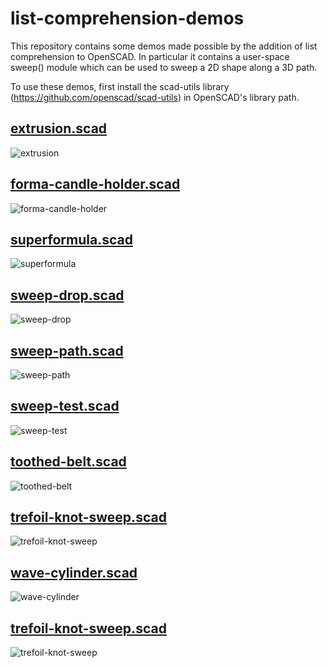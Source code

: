 list-comprehension-demos
========================

This repository contains some demos made possible by the addition of list comprehension to OpenSCAD.
In particular it contains a user-space sweep() module which can be used to sweep a 2D shape along a 3D path.

To use these demos, first install the scad-utils library (https://github.com/openscad/scad-utils) in OpenSCAD's library path.

## [extrusion.scad](extrusion.scad)

![extrusion](screenshots/extrusion.png)

## [forma-candle-holder.scad](forma-candle-holder.scad)

![forma-candle-holder](screenshots/forma-candle-holder.png)

## [superformula.scad](superformula.scad)

![superformula](screenshots/superformula.png)

## [sweep-drop.scad](sweep-drop.scad)

![sweep-drop](screenshots/sweep-drop.png)

## [sweep-path.scad](sweep-path.scad)

![sweep-path](screenshots/sweep-path.png)

## [sweep-test.scad](sweep-test.scad)

![sweep-test](screenshots/sweep-test.png)

## [toothed-belt.scad](toothed-belt.scad)

![toothed-belt](screenshots/toothed-belt.png)

## [trefoil-knot-sweep.scad](trefoil-knot-sweep.scad)

![trefoil-knot-sweep](screenshots/trefoil-knot-sweep.png)

## [wave-cylinder.scad](wave-cylinder.scad)

![wave-cylinder](screenshots/wave-cylinder.png)

## [trefoil-knot-sweep.scad](trefoil-knot-sweep.scad)

![trefoil-knot-sweep](screenshots/trefoil-knot-sweep.png)
